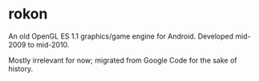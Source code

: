 # rokon

An old OpenGL ES 1.1 graphics/game engine for Android. Developed mid-2009 to mid-2010.

Mostly irrelevant for now; migrated from Google Code for the sake of history.
